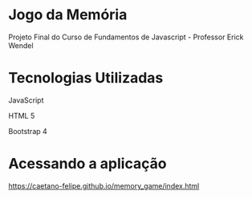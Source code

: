 # Jogo da Memória

Projeto Final do Curso de Fundamentos de Javascript - Professor Erick Wendel

# Tecnologias Utilizadas

JavaScript

HTML 5

Bootstrap 4

# Acessando a aplicação

https://caetano-felipe.github.io/memory_game/index.html